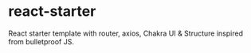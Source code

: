 # react-starter
React starter template with router, axios, Chakra UI &amp; Structure inspired from bulletproof JS.
